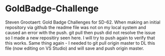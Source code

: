 # GoldBadge-Challenge
Steven Grootaert: Gold Badge Challenges for SD-62. When making an initial repository via github the readme file was not on my local system and caused an error with the push. git pull then push did not resolve the issue so I made a new repositiry seen here. I will try to push again to verify that this works. Same thing again - I needed to git pull origin master to DL this file (now editing on VS Studio) and will save and push origin master.
